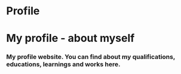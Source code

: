 # Profile
<h1 >My profile - about myself<br>
<h3>My profile website. You can find about my qualifications, educations, learnings and works here.
